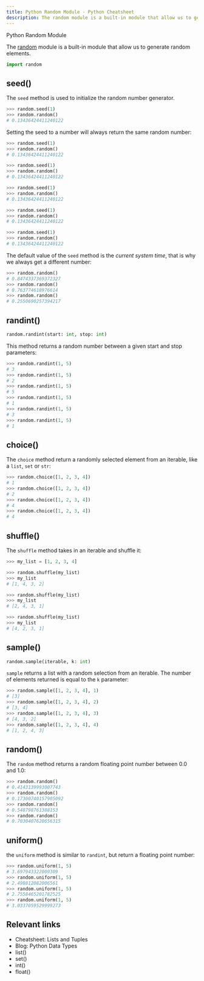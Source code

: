 ```yaml
---
title: Python Random Module - Python Cheatsheet
description: The random module is a built-in module that allow us to generate random elements.
---
```


<base-title :title="frontmatter.title" :description="frontmatter.description">
Python Random Module
</base-title>

The [random](https://docs.python.org/3/library/random.html) module is a built-in module that allow us to generate random elements.

```python
import random
```

## seed()

The `seed` method is used to initialize the random number generator.

```python
>>> random.seed(1)
>>> random.random()
# 0.13436424411240122
```

Setting the seed to a number will always return the same random number:

```python
>>> random.seed(1)
>>> random.random()
# 0.13436424411240122

>>> random.seed(1)
>>> random.random()
# 0.13436424411240122

>>> random.seed(1)
>>> random.random()
# 0.13436424411240122

>>> random.seed(1)
>>> random.random()
# 0.13436424411240122

>>> random.seed(1)
>>> random.random()
# 0.13436424411240122
```

The default value of the `seed` method is the _current system time_, that is why we always get a different number:

```python
>>> random.random()
# 0.8474337369372327
>>> random.random()
# 0.763774618976614
>>> random.random()
# 0.2550690257394217
```

## randint()

```python
random.randint(start: int, stop: int)
```

This method returns a random number between a given start and stop parameters:

```python
>>> random.randint(1, 5)
# 3
>>> random.randint(1, 5)
# 2
>>> random.randint(1, 5)
# 5
>>> random.randint(1, 5)
# 1
>>> random.randint(1, 5)
# 3
>>> random.randint(1, 5)
# 1
```

## choice()

The `choice` method return a randomly selected element from an iterable, like a `list`, `set` or `str`:

```python
>>> random.choice([1, 2, 3, 4])
# 1
>>> random.choice([1, 2, 3, 4])
# 2
>>> random.choice([1, 2, 3, 4])
# 4
>>> random.choice([1, 2, 3, 4])
# 4
```

## shuffle()

The `shuffle` method takes in an iterable and shuffle it:

```python
>>> my_list = [1, 2, 3, 4]

>>> random.shuffle(my_list)
>>> my_list
# [1, 4, 3, 2]

>>> random.shuffle(my_list)
>>> my_list
# [2, 4, 3, 1]

>>> random.shuffle(my_list)
>>> my_list
# [4, 2, 3, 1]
```

## sample()

```python
random.sample(iterable, k: int)
```

`sample` returns a list with a random selection from an iterable. The number of elements returned is equal to the `k` parameter:

```python
>>> random.sample([1, 2, 3, 4], 1)
# [3]
>>> random.sample([1, 2, 3, 4], 2)
# [3, 4]
>>> random.sample([1, 2, 3, 4], 3)
# [4, 3, 2]
>>> random.sample([1, 2, 3, 4], 4)
# [1, 2, 4, 3]
```

## random()

The `random` method returns a random floating point number between 0.0 and 1.0:

```python
>>> random.random()
# 0.4143139993007743
>>> random.random()
# 0.17300740157905092
>>> random.random()
# 0.548798761388153
>>> random.random()
# 0.7030407620656315
```

## uniform()

the `uniform` method is similar to `randint`, but return a floating point number:

```python
>>> random.uniform(1, 5)
# 3.697943322009309
>>> random.uniform(1, 5)
# 2.498812082006561
>>> random.uniform(1, 5)
# 2.7558465201782525
>>> random.uniform(1, 5)
# 3.0337059529999273
```

## Relevant links

- <router-link to="/cheatsheet/lists-and-tuples">Cheatsheet: Lists and Tuples</router-link>
- <router-link to="/blog/python-data-types">Blog: Python Data Types</router-link>
- <router-link to="/builtin/list">list()</router-link>
- <router-link to="/builtin/set">set()</router-link>
- <router-link to="/builtin/int">int()</router-link>
- <router-link to="/builtin/float">float()</router-link>

